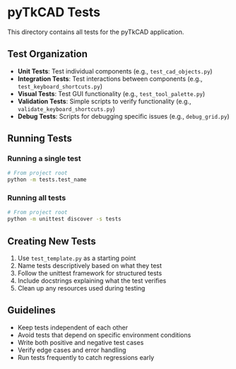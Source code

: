 # pyTkCAD Tests

This directory contains all tests for the pyTkCAD application.

## Test Organization

- **Unit Tests**: Test individual components (e.g., `test_cad_objects.py`)
- **Integration Tests**: Test interactions between components (e.g., `test_keyboard_shortcuts.py`)
- **Visual Tests**: Test GUI functionality (e.g., `test_tool_palette.py`)
- **Validation Tests**: Simple scripts to verify functionality (e.g., `validate_keyboard_shortcuts.py`)
- **Debug Tests**: Scripts for debugging specific issues (e.g., `debug_grid.py`)

## Running Tests

### Running a single test

```bash
# From project root
python -m tests.test_name
```

### Running all tests

```bash
# From project root
python -m unittest discover -s tests
```

## Creating New Tests

1. Use `test_template.py` as a starting point
2. Name tests descriptively based on what they test
3. Follow the unittest framework for structured tests
4. Include docstrings explaining what the test verifies
5. Clean up any resources used during testing

## Guidelines

- Keep tests independent of each other
- Avoid tests that depend on specific environment conditions
- Write both positive and negative test cases
- Verify edge cases and error handling
- Run tests frequently to catch regressions early